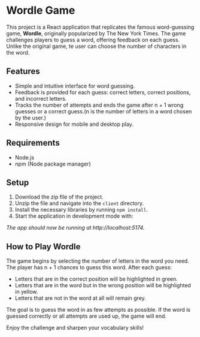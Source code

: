 # Wordle Game

This project is a React application that replicates the famous word-guessing game, **Wordle**, originally popularized by The New York Times. The game challenges players to guess a word, offering feedback on each guess. Unlike the original game, te user can choose the number of characters in the word.

## Features
- Simple and intuitive interface for word guessing.
- Feedback is provided for each guess: correct letters, correct positions, and incorrect letters.
- Tracks the number of attempts and ends the game after n + 1 wrong guesses or a correct guess.(n is the number of letters in a word chosen by the user.)
- Responsive design for mobile and desktop play.

## Requirements
- Node.js
- npm (Node package manager)

## Setup

1. Download the zip file of the project.
2. Unzip the file and navigate into the `client` directory.
3. Install the necessary libraries by running `npm install`.
4. Start the application in development mode with:

_The app should now be running at http://localhost:5174._

## How to Play Wordle
The game begins by selecting the number of letters in the word you need. The player has n + 1 chances to guess this word.
After each guess:

- Letters that are in the correct position will be highlighted in green.
- Letters that are in the word but in the wrong position will be highlighted in yellow.
- Letters that are not in the word at all will remain grey.

The goal is to guess the word in as few attempts as possible. If the word is guessed correctly or all attempts are used up, the game will end. 

Enjoy the challenge and sharpen your vocabulary skills!

